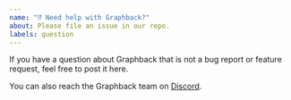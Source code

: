 ```yaml
---
name: "⁉️ Need help with Graphback?"
about: Please file an issue in our repo.
labels: question
---
```



If you have a question about Graphback that is not a bug report or feature
request, feel free to post it here.

You can also reach the Graphback team on [Discord](https://discord.gg/mJ7j84m).
